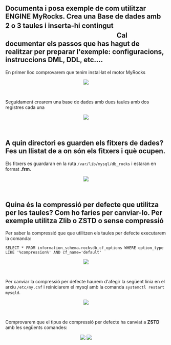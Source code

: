 ## Documenta i posa exemple de com utilitzar ENGINE MyRocks. Crea una Base de dades amb 2 o 3 taules i inserta-hi contingut ㅤㅤㅤㅤㅤㅤㅤㅤㅤㅤㅤㅤㅤㅤㅤㅤㅤㅤㅤㅤㅤㅤㅤㅤㅤㅤCal documentar els passos que has hagut de realitzar per preparar l'exemple: configuracions, instruccions DML, DDL, etc....


En primer lloc comprovarem que tenim instal·lat el motor MyRocks
<p align="center">
 <img src="https://user-images.githubusercontent.com/61474788/162014265-e0dac4d9-0632-4e5f-a946-e50b6f8b5691.png">
</p>
<br/>

Seguidament crearem una base de dades amb dues taules amb dos registres cada una

<p align="center">
 <img src="https://user-images.githubusercontent.com/61474788/162015218-312cdd0e-4cae-4d97-8477-cd6e015c6681.png">
</p>
<br/>

## A quin directori es guarden els fitxers de dades? Fes un llistat de a on són els fitxers i què ocupen.

Els fitxers es guardaran en la ruta ```/var/lib/mysql/db_rocks``` i estaran en format **.frm**.
<p align="center">
 <img src="https://user-images.githubusercontent.com/61474788/162015938-c8612d50-f361-4f2c-bf79-18bc9607707a.png">
</p>
<br/>

## Quina és la compressió per defecte que utilitza per les taules? Com ho faries per canviar-lo. Per exemple utilitza Zlib o ZSTD o sense compressió


Per saber la compressió que que utilitzen els taules per defecte executarem la comanda:
```
SELECT * FROM information_schema.rocksdb_cf_options WHERE option_type LIKE '%compression%' AND cf_name='default'
```
<p align="center">
 <img src="https://user-images.githubusercontent.com/61474788/162017197-bd0a2221-0dca-4166-8fa4-fb20d7eee841.png">
</p>
<br/>

Per canviar la compressió per defecte haurem d'afegir la següent línia en el arxiu ```/etc/my.cnf``` i reiniciarem el mysql amb la comanda ```systemctl restart mysqld```.
<p align="center">
 <img src="https://user-images.githubusercontent.com/61474788/162048210-610d8947-d86a-491d-9651-caca5ffedf6c.png">
</p>
<br/>

Comprovarem que el tipus de compressió per defecte ha canviat a **ZSTD** amb les següents comandes:
<p align="center">
 <img src="https://user-images.githubusercontent.com/61474788/162069915-54beb60f-a91c-4778-881e-8af1952978aa.png">
 <img src="https://user-images.githubusercontent.com/61474788/162069872-bd446772-b69a-4a5e-9946-7cacfddf711a.png">
</p>
<br/>
